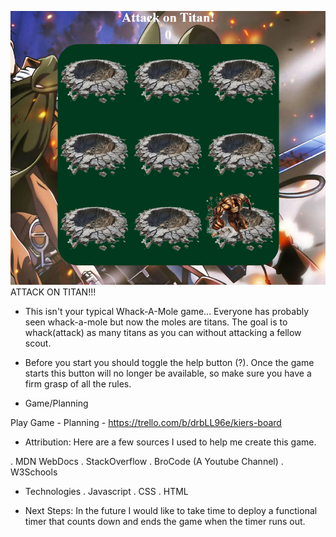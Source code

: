 ![alt text](AOT-Whack-A-Mole.png)
ATTACK ON TITAN!!!

- This isn't your typical Whack-A-Mole game...
Everyone has probably seen whack-a-mole but now the moles are titans. The goal is to whack(attack) as many titans as you can without attacking a fellow scout.

<!-- - Link -->
- Before you start you should toggle the help button (?). Once the game starts this button will no longer be available, so make sure you have a firm grasp of all the rules.

- Game/Planning 

Play Game - 
Planning - https://trello.com/b/drbLL96e/kiers-board


- Attribution:
 Here are a few sources I used to help me create this game.

. MDN WebDocs
. StackOverflow
. BroCode (A Youtube Channel)
. W3Schools

- Technologies
    . Javascript
    . CSS
    . HTML

- Next Steps:
In the future I would like to take time to deploy a functional timer that counts down and ends the game when the timer runs out.